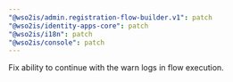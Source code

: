 ```yaml
---
"@wso2is/admin.registration-flow-builder.v1": patch
"@wso2is/identity-apps-core": patch
"@wso2is/i18n": patch
"@wso2is/console": patch
---
```


Fix ability to continue with the warn logs in flow execution.
